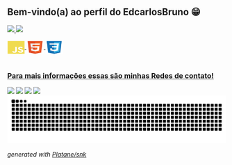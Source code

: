## Bem-vindo(a) ao perfil do EdcarlosBruno 😁

 <div>
  <a href="https://github.com/BrunoAraujo0708">
  <img height="180em" src="https://github-readme-stats.vercel.app/api?username=BrunoAraujo0708&show_icons=true&theme=react&include_all_commits=true&count_private=true"/>
  <img height="180em" src="https://github-readme-stats.vercel.app/api/top-langs/?username=BrunoAraujo0708&layout=compact&langs_count=7&theme=react" />
</div>
<div style="display: inline_block">
 
 <br>
  <img align="center" alt="Js" height="30" width="40" src="https://raw.githubusercontent.com/devicons/devicon/master/icons/javascript/javascript-plain.svg">
  <img align="center" alt="HTML" height="30" width="40" src="https://raw.githubusercontent.com/devicons/devicon/master/icons/html5/html5-original.svg">
  <img align="center" alt="CSS" height="30" width="40" src="https://raw.githubusercontent.com/devicons/devicon/master/icons/css3/css3-original.svg">
</div>
 
 <br>
 
  ### Para mais informações essas são minhas Redes de contato!
 
<div> 
 <a href="https://wa.me/+5585987778468" target="_blank"><img src="https://img.shields.io/badge/WhatsApp-25D366?style=for-the-badge&logo=whatsapp&logoColor=white" target="_blank"></a>
    <a href="mailto:edcarlosbruno19@gmail.com" target="_blank"><img src="https://img.shields.io/badge/Gmail-D14836?style=for-the-badge&logo=gmail&logoColor=white" target="_blank"></a>
  <a href="https://www.instagram.com/4brun9/" target="_blank"><img src="https://img.shields.io/badge/-Instagram-%23E4405F?style=for-the-badge&logo=instagram&logoColor=white" target="_blank"></a>
   <a href="https://www.linkedin.com/in/edcarlos-bruno-4brun9/" target="_blank"><img src="https://img.shields.io/badge/LinkedIn-0077B5?style=for-the-badge&logo=linkedin&logoColor=white" target="_blank"></a>
 
<picture>
  <source media="(prefers-color-scheme: dark)" srcset="https://raw.githubusercontent.com/BrunoAraujo0708/BrunoAraujo0708/output/github-contribution-grid-snake-dark.svg">
  <source media="(prefers-color-scheme: light)" srcset="https://raw.githubusercontent.com/BrunoAraujo0708/BrunoAraujo0708/output/github-contribution-grid-snake.svg">
  <img alt="github contribution grid snake animation" src="https://raw.githubusercontent.com/BrunoAraujo0708/BrunoAraujo0708/output/github-contribution-grid-snake.svg">
</picture>

_generated with [Platane/snk](https://github.com/Platane/snk)_
</div>

